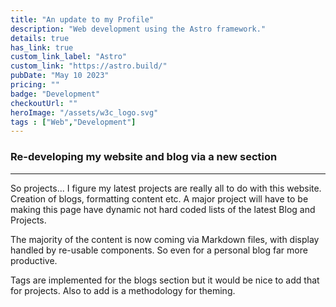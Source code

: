 ```yaml
---
title: "An update to my Profile"
description: "Web development using the Astro framework."
details: true
has_link: true
custom_link_label: "Astro"
custom_link: "https://astro.build/"
pubDate: "May 10 2023"
pricing: ""
badge: "Development"
checkoutUrl: ""
heroImage: "/assets/w3c_logo.svg"
tags : ["Web","Development"]
---
```


### Re-developing my website and blog via a new section

---

So projects... I figure my latest projects are really all to do with this website. Creation of blogs, formatting content etc. A major project will have to be making this page have dynamic not hard coded lists of the latest Blog and Projects.

The majority of the content is now coming via Markdown files, with display handled by re-usable components. So even for a personal blog far more productive.

Tags are implemented for the blogs section but it would be nice to add that for projects. Also to add is a methodology for theming.
